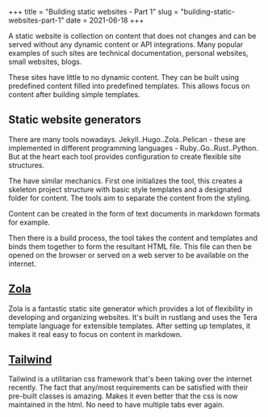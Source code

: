 +++
title = "Building static websites - Part 1"
slug = "building-static-websites-part-1"
date = 2021-06-18
+++

A static website is collection on content that does not changes and can be served without any dynamic content or API
integrations. Many popular examples of such sites are technical documentation, personal websites, small websites, blogs.

These sites have little to no dynamic content. They can be built using predefined content filled into predefined
templates. This allows focus on content after building simple templates.

## Static website generators

There are many tools nowadays. Jekyll..Hugo..Zola..Pelican - these are implemented in different programming languages -
Ruby..Go..Rust..Python. But at the heart each tool provides configuration to create flexible site structures.

The have similar mechanics. First one initializes the tool, this creates a skeleton project structure with basic style
templates and a designated folder for content. The tools aim to separate the content from the styling.

Content can be created in the form of text documents in markdown formats for example.

Then there is a build process, the tool takes the content and templates and binds them together to form the resultant
HTML file. This file can then be opened on the browser or served on a web server to be available on the internet.

## [Zola](https://www.getzola.org/)

Zola is a fantastic static site generator which provides a lot of flexibility in developing and organizing websites.
It's built in rustlang and uses the Tera template language for extensible templates. After setting up templates, it
makes it real easy to focus on content in markdown.

## [Tailwind](https://tailwindcss.com/)

Tailwind is a utilitarian css framework that's been taking over the internet recently. The fact that any/most
requirements can be satisfied with their pre-built classes is amazing. Makes it even better that the css is now
maintained in the html. No need to have multiple tabs ever again.
